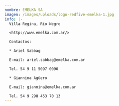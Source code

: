```yaml
---
nombre: EMELKA SA
imagen: /images/uploads/logo-redfive-emelka-1.jpg
info: |-
  Villa Regina, Río Negro

  <http://www.emelka.com.ar/>

  Contactos:

  * Ariel Sabbag

  E-mail: ariel.sabbag@emelka.com.ar

  Tel. 54 9 11 5097 0090

  * Giannina Agüero

  E-mail: giannina@emelka.com.ar

  Tel. 54 9 298 453 70 13
---
```

